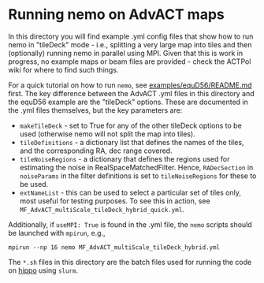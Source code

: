# Running nemo on AdvACT maps

In this directory you will find example .yml config files that show how to 
run nemo in "tileDeck" mode - i.e., splitting a very large map into
tiles and then (optionally) running nemo in parallel using MPI. Given
that this is work in progress, no example maps or beam files are 
provided - check the ACTPol wiki for where to find such things.

For a quick tutorial on how to run `nemo`, see 
[examples/equD56/README.md](../equD56/README.md) first. The key difference 
between the AdvACT .yml files in this directory and the equD56 example are 
the "tileDeck" options. These are documented in the .yml files themselves, 
but the key parameters are:

* `makeTileDeck` - set to True for any of the other tileDeck options to be
  used (otherwise nemo will not split the map into tiles).
* `tileDefinitions` - a dictionary list that defines the names of the tiles, and
  the corresponding RA, dec range covered.
* `tileNoiseRegions` - a dictionary that defines the regions used for 
  estimating the noise in RealSpaceMatchedFilter. Hence, `RADecSection` in 
  `noiseParams` in the filter definitions is set to `tileNoiseRegions` for
  these to be used.
* `extNameList` - this can be used to select a particular set of tiles only,
  most useful for testing purposes. To see this in action, see
  `MF_AdvACT_multiScale_tileDeck_hybrid_quick.yml`.

Additionally, if `useMPI: True` is found in the .yml file, the `nemo` 
scripts should be launched with `mpirun`, e.g.,

```
mpirun --np 16 nemo MF_AdvACT_multiScale_tileDeck_hybrid.yml
```

The `*.sh` files in this directory are the batch files used for running 
the code on [hippo](https://www.acru.ukzn.ac.za/~hippo/) using `slurm`.

